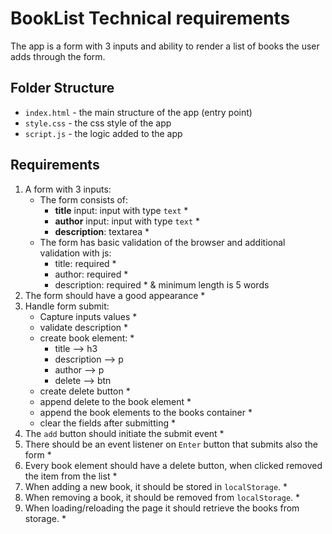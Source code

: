 # BookList Technical requirements

The app is a form with 3 inputs and ability to render a list of books the user adds through the form.

## Folder Structure

- `index.html` - the main structure of the app (entry point)
- `style.css`  - the css style of the app 
- `script.js` - the logic added to the app

## Requirements

1. A form with 3 inputs:
    - The form consists of:
        - **title** input: input with type `text` *
        - **author** input: input with type `text` *
        - **description**: textarea *
    - The form has basic validation of the browser and additional validation with js:
        - title: required *
        - author: required *
        - description: required * & minimum length is 5 words
2. The form should have a good appearance *
3. Handle form submit:
    - Capture inputs values *
    - validate description *
    - create book element: *
        - title --> h3
        - description --> p
        - author --> p
        - delete --> btn
    - create delete button *
    - append delete to the book element *
    - append the book elements to the books container *
    - clear the fields after submitting *
4. The `add` button should initiate the submit event *
5. There should be an event listener on `Enter` button that submits also the form *
6. Every book element should have a delete button, when clicked removed the item from the list *
7. When adding a new book, it should be stored in `localStorage`. *
8. When removing a book, it should be removed from `localStorage`. *
9. When loading/reloading the page it should retrieve the books from storage. *